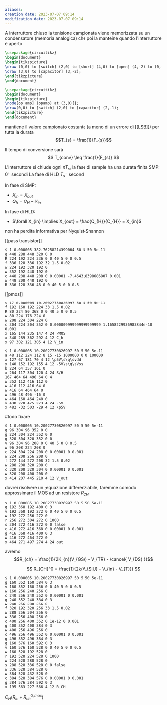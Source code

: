 ```yaml
---
aliases: 
creation date: 2023-07-07 09:14
modification date: 2023-07-07 09:14
---
```


A interruttore chiuso la tenisione campionata viene memorizzata su un condensatore (memoria analogica)  che poi la manteine quando l'interruttore è aperto

```tikz
\usepackage{circuitikz}
\begin{document}
\begin{tikzpicture}
\draw (0,0) to [switch] (2,0) to [short] (4,0) to [open] (4,-2) to (0,-2);
\draw (3,0) to [capacitor] (3,-2);
\end{tikzpicture}
\end{document}
```

```tikz
\usepackage{circuitikz}
\begin{document}
\begin{tikzpicture}
\node[op amp] (opamp) at (3,0){};
\draw(0,0) to [switch] (2,0) to [capacitor] (2,-1);
\end{tikzpicture}
\end{document}
```

mantiene il valore campionato costante (a meno di un errore di [[LSB]]) per tutta la durata $$T_{s} = \frac{1}{F_{s}}$$

Il tempo di conversione sarà
$$ T_{conv} \leq \frac{1}{F_{s}} $$

L'interruttore si chiude ogni $nT_{s}$, la fase di sample ha una durata finita SMP: $0^+$ secondi 
La fase di HLD $T_{s}^{-}$ secondi

In fase di SMP:
- $X_{in} = X_{out}$
- $Q_{h} = C_{H} - X_{in}$

In fase di HLD:
- $\forall X_{in} \implies X_{out} = \frac{Q_{H}}{C_{H}} = X_{in}$



non ha perdita informativa per Nyquist-Shannon


[[pass transistor]]

```circuitjs
$ 1 0.000005 382.76258214399064 50 5 50 5e-11
g 448 288 448 320 0 0
R 224 192 224 336 0 0 40 5 0 0 0.5
f 336 128 336 192 32 1.5 0.02
w 224 192 320 192 0
w 352 192 448 192 0
c 448 288 448 208 0 0.00001 -7.464318398686807 0.001
w 448 208 448 192 0
R 336 128 336 48 0 0 40 5 0 0 0.5
```


[[pmos]]


```circuitjs
$ 17 0.000005 10.20027730826997 50 5 50 5e-11
f 192 160 192 224 33 1.5 0.02
R 80 224 80 368 0 0 40 5 0 0 0.5
w 80 224 176 224 0
w 208 224 304 224 0
c 304 224 304 352 0 0.000009999999999999999 1.1658229936983844e-10 0.001
x 165 144 235 147 4 24 PMOS
x 340 289 362 292 4 12 C_h
x 97 302 121 305 4 12 V_in
```

```circuitjs
$ 1 0.000005 10.20027730826997 50 5 50 5e-11
a 48 112 224 112 8 15 -15 1000000 0 0 100000
x 127 67 181 70 4 12 \p5V\s\q\svdd
x 140 152 192 155 4 12 -5V\s\q\sVss
b 224 64 357 161 0
x 264 117 304 120 4 24 S/H
167 464 64 496 64 0 4
w 352 112 416 112 0
w 416 112 416 64 0
w 416 64 464 64 0
w 496 48 496 -16 0
w 464 160 464 240 0
x 438 270 475 273 4 24 -5V
x 482 -32 503 -29 4 12 \p5V
```
#todo fixare


```circuitjs
$ 1 0.000005 10.20027730826997 50 5 50 5e-11
g 96 304 96 352 0 0
g 224 304 224 352 0 0
g 320 304 320 352 0 0
v 96 304 96 208 0 0 40 5 0 0 0.5
w 96 208 224 208 0
c 224 304 224 208 0 0.00001 0 0.001
w 224 208 256 208 0
f 272 144 272 208 32 1.5 0.02
w 288 208 320 208 0
c 320 208 320 304 0 0.00001 0 0.001
w 320 208 400 208 0
x 414 207 445 210 4 12 V_out
```

dovrei risolvere un ;equazione differenziabile, faremme comodo approssimare il MOS ad un resistore $R_{CH}$


```circuitjs
$ 1 0.000005 10.20027730826997 50 5 50 5e-11
g 192 368 192 400 0 3
v 192 368 192 272 0 0 40 5 0 0 0.5
w 192 272 256 272 0
r 256 272 304 272 0 1000
s 304 272 416 272 0 0 false
c 416 272 416 368 0 0.00001 0 0.001
g 416 368 416 400 0 3
w 416 272 464 272 0
x 464 271 497 274 4 24 out
```


avremo 
$$R_{ch} = \frac{1}{2K_{n}(V_{GS}) - V_{TR} - \cancel{ V_{DS} }}$$

$$ R_{CH}^0 = \frac{1}{2k(V_{SIU} - V_{in} - V_{T})} $$


```circuitjs
$ 1 0.000005 10.20027730826997 50 5 50 5e-11
g 160 352 160 384 0 3
v 160 352 160 256 0 0 40 5 0 0 0.5
w 160 256 240 256 0
c 240 256 240 352 0 0.00001 0 0.001
g 240 352 240 384 0 3
w 240 256 288 256 0
f 320 192 320 256 33 1.5 0.02
w 288 256 304 256 0
w 336 256 400 256 0
c 400 256 400 352 0 1e-12 0 0.001
g 400 352 400 384 0 3
w 400 256 496 256 0
c 496 256 496 352 0 0.00001 0 0.001
g 496 352 496 384 0 3
g 160 576 160 592 0 3
v 160 576 160 528 0 0 40 5 0 0 0.5
w 160 528 192 528 0
r 192 528 224 528 0 1000
w 224 528 288 528 0
s 288 528 336 528 0 0 false
w 336 528 384 528 0
w 384 528 432 528 0
c 384 528 384 576 0 0.00001 0 0.001
g 384 576 384 592 0 3
x 195 563 227 566 4 12 R_CH
```

$C_{H}(R_{in} + R_{ch}^{0,max})$